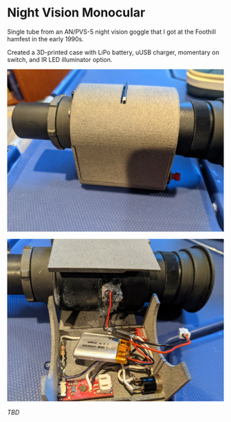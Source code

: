 # Night Vision Monocular

Single tube from an AN/PVS-5 night vision goggle that I got at the Foothill hamfest in the early 1990s.

Created a 3D-printed case with LiPo battery, uUSB charger, momentary on switch, and IR LED illuminator option.

![NVM](nvm1.png)

![NVM](nvm2.png)

*TBD*

